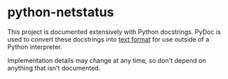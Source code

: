 python-netstatus
================

This project is documented extensively with Python docstrings. PyDoc is
used to convert these docstrings into [text format](docs/) for use outside of a
Python interpreter.

Implementation details may change at any time, so don't depend on
anything that isn't documented.
